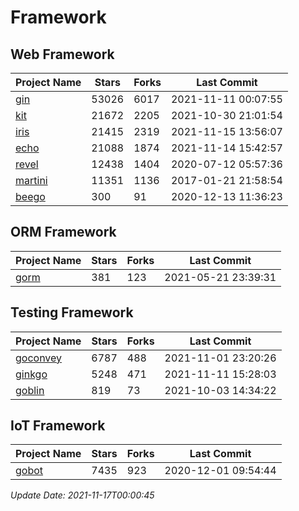 # Framework

## Web Framework
| Project Name | Stars | Forks | Last Commit |
| ------------ | ----- | ----- | ----------- |
| [gin](https://github.com/gin-gonic/gin) | 53026 | 6017 | 2021-11-11 00:07:55 |
| [kit](https://github.com/go-kit/kit) | 21672 | 2205 | 2021-10-30 21:01:54 |
| [iris](https://github.com/kataras/iris) | 21415 | 2319 | 2021-11-15 13:56:07 |
| [echo](https://github.com/labstack/echo) | 21088 | 1874 | 2021-11-14 15:42:57 |
| [revel](https://github.com/revel/revel) | 12438 | 1404 | 2020-07-12 05:57:36 |
| [martini](https://github.com/go-martini/martini) | 11351 | 1136 | 2017-01-21 21:58:54 |
| [beego](https://github.com/astaxie/beego) | 300 | 91 | 2020-12-13 11:36:23 |

## ORM Framework
| Project Name | Stars | Forks | Last Commit |
| ------------ | ----- | ----- | ----------- |
| [gorm](https://github.com/jinzhu/gorm) | 381 | 123 | 2021-05-21 23:39:31 |

## Testing Framework
| Project Name | Stars | Forks | Last Commit |
| ------------ | ----- | ----- | ----------- |
| [goconvey](https://github.com/smartystreets/goconvey) | 6787 | 488 | 2021-11-01 23:20:26 |
| [ginkgo](https://github.com/onsi/ginkgo) | 5248 | 471 | 2021-11-11 15:28:03 |
| [goblin](https://github.com/franela/goblin) | 819 | 73 | 2021-10-03 14:34:22 |

## IoT Framework
| Project Name | Stars | Forks | Last Commit |
| ------------ | ----- | ----- | ----------- |
| [gobot](https://github.com/hybridgroup/gobot) | 7435 | 923 | 2020-12-01 09:54:44 |

*Update Date: 2021-11-17T00:00:45*